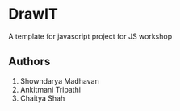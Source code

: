 # DrawIT
A template for javascript project for JS workshop


## Authors 

1. Showndarya Madhavan
2. Ankitmani Tripathi
3. Chaitya Shah
